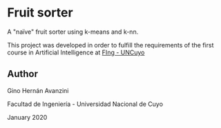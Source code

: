 # Fruit sorter

A "naïve" fruit sorter using k-means and k-nn.

This project was developed in order to fulfill the requirements of the first course in Artificial Intelligence at [FIng - UNCuyo](http://ingenieria.uncuyo.edu.ar/)

## Author

Gino Hernán Avanzini

Facultad de Ingeniería - Universidad Nacional de Cuyo

January 2020
